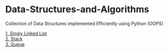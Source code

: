 # Data-Structures-and-Algorithms
Collection of Data Structures implemented Efficiently using Python (OOPS)

[1. Singly Linked List](Singly_Linked_List.py)<br>
[2. Stack](Stack.py)<br>
[3. Queue](Queue.py)<br>
